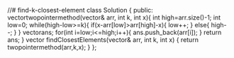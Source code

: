 //# find-k-closest-element
class Solution {
public:
vector<int>twopointermethod(vector<int>& arr, int k, int x){
      int high=arr.size()-1;
        int low=0;
        while(high-low>=k){
            if(x-arr[low]>arr[high]-x){
                low++;
            }
            else{
                high--;
            }
        }
        vector<int>ans;
for(int i=low;i<=high;i++){
    ans.push_back(arr[i]);
}
return ans;
}
    vector<int> findClosestElements(vector<int>& arr, int k, int x) {
      return twopointermethod(arr,k,x);
    }
};
